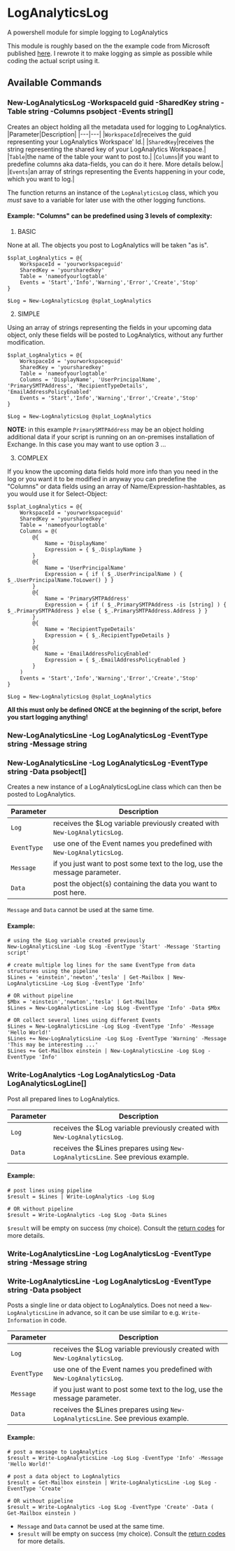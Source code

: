 # LogAnalyticsLog
A powershell module for simple logging to LogAnalytics

This module is roughly based on the the example code from Microsoft published [here](https://learn.microsoft.com/en-us/azure/azure-monitor/logs/data-collector-api?tabs=powershell#sample-requests). I rewrote it to make logging as simple as possible while coding the actual script using it.

## Available Commands

### New-LogAnalyticsLog -WorkspaceId guid -SharedKey string -Table string -Columns psobject -Events string[]

Creates an object holding all the metadata used for logging to LogAnalytics.
|Parameter|Description|
|---|---|
|`WorkspaceId`|receives the guid representing your LogAnalytics Workspace' Id.|
|`SharedKey`|receives the string representing the shared key of your LogAnalytics Workspace.|
|`Table`|the name of the table your want to post to.|
|`Columns`|if you want to predefine columns aka data-fields, you can do it here. More details below.|
|`Events`|an array of strings representing the Events happening in your code, which you want to log.|

The function returns an instance of the `LogAnalyticsLog` class, which you _must_ save to a variable for later use with the other logging functions.

#### Example: "Columns" can be predefined using 3 levels of complexity:

1. BASIC

None at all. The objects you post to LogAnalytics will be taken "as is".

    $splat_LogAnalytics = @{
        WorkspaceId = 'yourworkspaceguid'
        SharedKey = 'yoursharedkey'
        Table = 'nameofyourlogtable'
        Events = 'Start','Info','Warning','Error','Create','Stop'
    }

    $Log = New-LogAnalyticsLog @splat_LogAnalytics 

2. SIMPLE

Using an array of strings representing the fields in your upcoming data object, only these fields will be posted to LogAnalytics, without any further modification.
 
    $splat_LogAnalytics = @{
        WorkspaceId = 'yourworkspaceguid'
        SharedKey = 'yoursharedkey'
        Table = 'nameofyourlogtable'
        Columns = 'DisplayName', 'UserPrincipalName', 'PrimarySMTPAddress', 'RecipientTypeDetails', 'EmailAddressPolicyEnabled'
        Events = 'Start','Info','Warning','Error','Create','Stop'
    }

    $Log = New-LogAnalyticsLog @splat_LogAnalytics 

**NOTE:** in this example `PrimarySMTPAddress` may be an object holding additional data if your script is running on an on-premises installation of Exchange. In this case you may want to use option 3 ...

3. COMPLEX

If you know the upcoming data fields hold more info than you need in the log or you want it to be modified in anyway you can predefine the "Columns" or data fields using an array of Name/Expression-hashtables, as you would use it for Select-Object:

    $splat_LogAnalytics = @{
        WorkspaceId = 'yourworkspaceguid'
        SharedKey = 'yoursharedkey'
        Table = 'nameofyourlogtable'
        Columns = @(
            @{
                Name = 'DisplayName'
                Expression = { $_.DisplayName }
            }
            @{
                Name = 'UserPrincipalName'
                Expression = { if ( $_.UserPrincipalName ) { $_.UserPrincipalName.ToLower() } }
            }
            @{
                Name = 'PrimarySMTPAddress'
                Expression = { if ( $_.PrimarySMTPAddress -is [string] ) { $_.PrimarySMTPAddress } else { $_.PrimarySMTPAddress.Address } }
            }
            @{
                Name = 'RecipientTypeDetails'
                Expression = { $_.RecipientTypeDetails }
            }
            @{
                Name = 'EmailAddressPolicyEnabled'
                Expression = { $_.EmailAddressPolicyEnabled }
            }
        )
        Events = 'Start','Info','Warning','Error','Create','Stop'
    }

    $Log = New-LogAnalyticsLog @splat_LogAnalytics


**All this must only be defined ONCE at the beginning of the script, before you start logging anything!**

### New-LogAnalyticsLine -Log LogAnalyticsLog -EventType string -Message string
### New-LogAnalyticsLine -Log LogAnalyticsLog -EventType string -Data psobject[]

Creates a new instance of a LogAnalyticsLogLine class which can then be posted to LogAnalytics.

|Parameter|Description|
|---|---|
|`Log`|receives the $Log variable previously created with `New-LogAnalyticsLog`.|
|`EventType`|use one of the Event names you predefined with `New-LogAnalyticsLog`.|
|`Message`|if you just want to post some text to the log, use the message parameter.|
|`Data`|post the object(s) containing the data you want to post here.|

`Message` and `Data` cannot be used at the same time.

#### Example:

    # using the $Log variable created previously
    New-LogAnalyticsLine -Log $Log -EventType 'Start' -Message 'Starting script'

    # create multiple log lines for the same EventType from data structures using the pipeline
    $Lines = 'einstein','newton','tesla' | Get-Mailbox | New-LogAnalyticsLine -Log $Log -EventType 'Info'

    # OR without pipeline
    $Mbx = 'einstein','newton','tesla' | Get-Mailbox
    $Lines = New-LogAnalyticsLine -Log $Log -EventType 'Info' -Data $Mbx

    # OR collect several lines using different Events
    $Lines = New-LogAnalyticsLine -Log $Log -EventType 'Info' -Message 'Hello World!'
    $Lines += New-LogAnalyticsLine -Log $Log -EventType 'Warning' -Message 'This may be interesting ...'
    $Lines += Get-Mailbox einstein | New-LogAnalyticsLine -Log $Log -EventType 'Info'


### Write-LogAnalytics -Log LogAnalyticsLog -Data LogAnalyticsLogLine[]

Post all prepared lines to LogAnalytics.

|Parameter|Description|
|---|---|
|`Log`|receives the $Log variable previously created with `New-LogAnalyticsLog`.|
|`Data`|receives the $Lines prepares using `New-LogAnalyticsLine`. See previous example.|

#### Example:

    # post lines using pipeline
    $result = $Lines | Write-LogAnalytics -Log $Log

    # OR without pipeline
    $result = Write-LogAnalytics -Log $Log -Data $Lines

`$result` will be empty on success (my choice). Consult the [return codes](https://learn.microsoft.com/en-us/azure/azure-monitor/logs/data-collector-api?tabs=powershell#return-codes) for more details.


### Write-LogAnalyticsLine -Log LogAnalyticsLog -EventType string -Message string
### Write-LogAnalyticsLine -Log LogAnalyticsLog -EventType string -Data psobject

Posts a single line or data object to LogAnalytics. Does not need a `New-LogAnalyticsLine` in advance, so it can be use similar to e.g. `Write-Information` in code.

|Parameter|Description|
|---|---|
|`Log`|receives the $Log variable previously created with `New-LogAnalyticsLog`.|
|`EventType`|use one of the Event names you predefined with `New-LogAnalyticsLog`.|
|`Message`|if you just want to post some text to the log, use the message parameter.|
|`Data`|receives the $Lines prepares using `New-LogAnalyticsLine`. See previous example.|

#### Example:

    # post a message to LogAnalytics
    $result = Write-LogAnalyticsLine -Log $Log -EventType 'Info' -Message 'Hello World!'

    # post a data object to LogAnalytics
    $result = Get-Mailbox einstein | Write-LogAnalyticsLine -Log $Log -EventType 'Create'

    # OR without pipeline
    $result = Write-LogAnalytics -Log $Log -EventType 'Create' -Data ( Get-Mailbox einstein )

* `Message` and `Data` cannot be used at the same time.
* `$result` will be empty on success (my choice). Consult the [return codes](https://learn.microsoft.com/en-us/azure/azure-monitor/logs/data-collector-api?tabs=powershell#return-codes) for more details.
